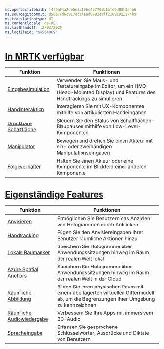 ```yaml
---
ms.openlocfilehash: f4f9a04a2de5e2c10bc43770bb1bfe9d00f3a4b6
ms.sourcegitcommit: d56e7dd6c917ddc4ead0792ebff21891921174b9
ms.translationtype: HT
ms.contentlocale: de-DE
ms.lasthandoff: 12/03/2020
ms.locfileid: "96564069"
---
```

# <a name="available-in-mrtk"></a>[In MRTK verfügbar](#tab/mrtk)

|  Funktion  |  Funktionen  |
| --- | --- |
| [Eingabesimulation](https://microsoft.github.io/MixedReality-UXTools-Unreal/Docs/InputSimulation.html) | Verwenden Sie Maus- und Tastatureingabe im Editor, um ein HMD (Head-Mounted Display) und Features des Handtrackings zu simulieren |
| [Handinteraktion](https://microsoft.github.io/MixedReality-UXTools-Unreal/Docs/HandInteraction.html) | Interagieren Sie mit UX-Komponenten mithilfe von artikulierten Handeingaben |
| [Drückbare Schaltfläche](https://microsoft.github.io/MixedReality-UXTools-Unreal/Docs/PressableButton.html) | Steuern Sie den Status von Schaltflächen-Blaupausen mithilfe von Low-Level-Komponenten |
| [Manipulator](https://microsoft.github.io/MixedReality-UXTools-Unreal/Docs/Manipulator.html) | Bewegen und drehen Sie einen Akteur mit ein- oder zweihändigen Manipulationseingaben |
| [Folgeverhalten](https://microsoft.github.io/MixedReality-UXTools-Unreal/Docs/FollowComponent.html) | Halten Sie einen Akteur oder eine Komponente im Blickfeld einer anderen Komponente |

# <a name="standalone-features"></a>[Eigenständige Features](#tab/standalone)

|  Funktion  |  Funktionen  |
| --- | --- |
| [Anvisieren](../unreal/unreal-gaze-input.md) | Ermöglichen Sie Benutzern das Anzielen von Hologrammen durch Anblicken |
| [Handtracking](../unreal/unreal-hand-tracking.md) | Fügen Sie den Anvisiereingaben Ihrer Benutzer räumliche Aktionen hinzu |
| [Lokale Raumanker](../unreal/unreal-spatial-anchors.md) | Speichern Sie Hologramme über Anwendungssitzungen hinweg im Raum der realen Welt lokal |
| [Azure Spatial Anchors](../unreal/unreal-azure-spatial-anchors.md) | Speichern Sie Hologramme über Anwendungssitzungen hinweg im Raum der realen Welt in der Cloud |
| [Räumliche Abbildung](../unreal/unreal-spatial-mapping.md) | Bilden Sie Ihren physischen Raum mit einem überlagerten virtuellen Gittermodell ab, um die Begrenzungen Ihrer Umgebung zu kennzeichnen |
| [Räumliche Audiowiedergabe](../unreal/unreal-spatial-audio.md) | Verbessern Sie Ihre Apps mit immersivem 3D-Audio |
| [Spracheingabe](../unreal/unreal-voice-input.md) | Erfassen Sie gesprochene Schlüsselwörter, Ausdrücke und Diktate von Benutzern|

